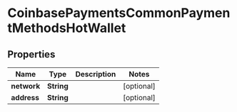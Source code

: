 
# CoinbasePaymentsCommonPaymentMethodsHotWallet

## Properties
Name | Type | Description | Notes
------------ | ------------- | ------------- | -------------
**network** | **String** |  |  [optional]
**address** | **String** |  |  [optional]



